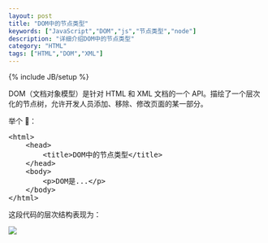 ```yaml
---
layout: post
title: "DOM中的节点类型"
keywords: ["JavaScript","DOM","js","节点类型","node"]
description: "详细介绍DOM中的节点类型"
category: "HTML"
tags: ["HTML","DOM","XML"]
---
```

{% include JB/setup %}

DOM（文档对象模型）是针对 HTML 和 XML 文档的一个 API。描绘了一个层次化的节点树，允许开发人员添加、移除、修改页面的某一部分。

举个 🌰：

<pre>
&lt;html&gt;
	&lt;head&gt;
		&lt;title&gt;DOM中的节点类型&lt;/title&gt;
	&lt;/head&gt;
	&lt;body&gt;
		&lt;p&gt;DOM是...&lt;/p&gt;
	&lt;/body&gt;
&lt;/html&gt;
</pre>

这段代码的层次结构表现为：

![](http://cdn.saymagic.cn/o_1apsfda5311ce4v8jkt1c081ohv9.jpg)